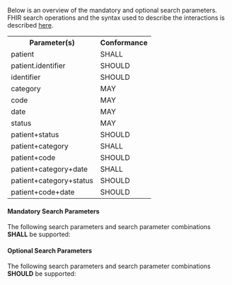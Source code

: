 Below is an overview of the mandatory and optional search parameters. FHIR search operations and the syntax used to describe the interactions is described <a href="http://hl7.org/fhir/R4/search.html">here</a>.

<table class="list">
<tbody>
  <tr>
    <th>Parameter(s)</th>
    <th>Conformance</th>
  </tr>
  <tr>
        <td>patient</td>
        <td>SHALL</td>
  </tr>
  <tr>
        <td>patient.identifier</td>
        <td>SHOULD</td>
  </tr>
   <tr>
        <td>identifier</td>
        <td>SHOULD</td>
  </tr>
  <tr>
        <td>category</td>
        <td>MAY</td>
  </tr>
  <tr>
        <td>code</td>
        <td>MAY</td>
  </tr>
  <tr>
        <td>date</td>
        <td>MAY</td>
  </tr>
  <tr>
        <td>status</td>
        <td>MAY</td>
  </tr>
  <tr>
        <td>patient+status</td>
        <td>SHOULD</td>
  </tr>
  <tr>
        <td>patient+category</td>
        <td>SHALL</td>
  </tr>
  <tr>
        <td>patient+code</td>
        <td>SHOULD</td>
  </tr>
  <tr>
        <td>patient+category+date</td>
        <td>SHALL</td>
  </tr>
  <tr>
        <td>patient+category+status</td>
        <td>SHOULD</td>
  </tr>
  <tr>
        <td>patient+code+date</td>
        <td>SHOULD</td>
  </tr>
 </tbody>
</table>


#### Mandatory Search Parameters

The following search parameters and search parameter combinations **SHALL** be supported:

#### Optional Search Parameters

The following search parameters and search parameter combinations **SHOULD** be supported:
